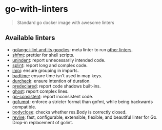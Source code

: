 # go-with-linters

> Standard go docker image with awesome linters

## Available linters

* [golangci-lint and its goodies](https://github.com/golangci/golangci-lint): meta linter to run [other linters](https://github.com/golangci/golangci-lint#supported-linters).
* [shfmt](https://github.com/mvdan/sh): prettier for shell scripts.
* [unindent](https://github.com/mvdan/unindent): report unnecessarily intended code.
* [splint](https://github.com/agflow/splint): report long and complex code.
* [impi](https://github.com/pavius/impi): ensure grouping in imports.
* [badtime](https://github.com/m3db/build-tools/tree/master/linters/badtime): ensure time isn't used in map keys.
* [durcheck](https://github.com/hypnoglow/durcheck): ensure intention of duration.
* [predeclared](https://github.com/nishanths/predeclared): report code shadows built-ins.
* [ghost](https://github.com/elliotchance/ghost): report complex lines.
* [go-consistent](https://github.com/Quasilyte/go-consistent): report inconsistent code.
* [gofumpt](https://github.com/mvdan/gofumpt): enforce a stricter format than gofmt, while being backwards compatible.
* [bodyclose](https://github.com/timakin/bodyclose): checks whether res.Body is correctly closed.
* [revive](https://github.com/mgechev/revive): fast, configurable, extensible, flexible, and beautiful linter for Go. Drop-in replacement of golint.
